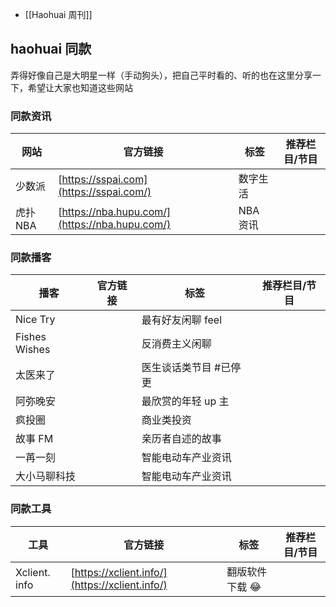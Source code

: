 
- [[Haohuai 周刊]]

## haohuai 同款

弄得好像自己是大明星一样（手动狗头），把自己平时看的、听的也在这里分享一下，希望让大家也知道这些网站

### 同款资讯

| 网站     | 官方链接                                | 标签     | 推荐栏目/节目 |
| -------- | --------------------------------------- | -------- | ------------- |
| 少数派   | [https://sspai.com](https://sspai.com/) | 数字生活 |               |
| 虎扑 NBA | [https://nba.hupu.com/](https://nba.hupu.com/)  |  NBA 资讯        |               |

### 同款播客

| 播客          | 官方链接 | 标签                   | 推荐栏目/节目 |
| ------------- | -------- | ---------------------- | ------------- |
| Nice Try      |          | 最有好友闲聊 feel      |               |
| Fishes Wishes |          | 反消费主义闲聊         |               |
| 太医来了      |          | 医生谈话类节目 #已停更 |               |
| 阿弥晚安      |          | 最欣赏的年轻 up 主     |               |
| 疯投圈        |          | 商业类投资             |               |
| 故事 FM       |          | 亲历者自述的故事       |               |
| 一苒一刻      |          | 智能电动车产业资讯     |               |
| 大小马聊科技              |          |   智能电动车产业资讯                     |               |

### 同款工具

| 工具          | 官方链接 | 标签                   | 推荐栏目/节目 |
| ------------- | -------- | ---------------------- | ------------- |
| Xclient. info      | [https://xclient.info/](https://xclient.info/)         | 翻版软件下载 😂      |               |
